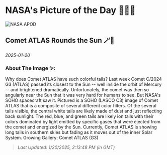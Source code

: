 
# NASA's Picture of the Day 🧑‍🚀💫

  ![NASA APOD](https://apod.nasa.gov/apod/image/2501/CometG3Perihelion_SohoLigustri_960.jpg)
  
  ## Comet ATLAS Rounds the Sun 🪄🌌
  
  _2025-01-20_
  
  ### About The Image ✨: 
  
  Why does Comet ATLAS have such colorful tails? Last week Comet C/2024 G3 (ATLAS) passed its closest to the Sun -- well inside the orbit of Mercury -- and brightened dramatically.  Unfortunately, the comet was then so angularly near the Sun that it was very hard for humans to see. But NASA's SOHO spacecraft saw it. Pictured is a SOHO (LASCO C3) image of Comet ATLAS that is a composite of several different color filters. Of the several tails visible, the central white tails are likely made of dust and just reflecting back sunlight. The red, blue, and green tails are likely ion tails with their colors dominated by light emitted by specific gases that were ejected from the comet and energized by the Sun.  Currently, Comet ATLAS is showing long tails in southern skies but fading as it moves out of the inner Solar System.   Growing Gallery: Comet ATLAS (G3)
  
  
  
  > _Last Updated: 1/20/2025, 2:13:48 PM (in GMT)_
  